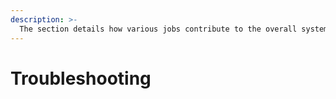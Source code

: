 ```yaml
---
description: >-
  The section details how various jobs contribute to the overall system, from order allocation to inventory management, and offers insights into troubleshooting and performance.
---
```


# Troubleshooting

